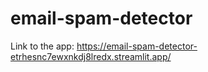# email-spam-detector

Link to the app: https://email-spam-detector-etrhesnc7ewxnkdj8lredx.streamlit.app/
